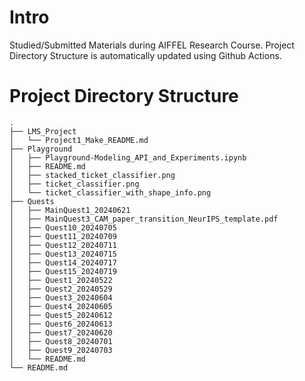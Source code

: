 # Intro
Studied/Submitted Materials during AIFFEL Research Course.
Project Directory Structure is automatically updated using Github Actions.
# Project Directory Structure
```plaintext
.
├── LMS_Project
│   └── Project1_Make_README.md
├── Playground
│   ├── Playground-Modeling_API_and_Experiments.ipynb
│   ├── README.md
│   ├── stacked_ticket_classifier.png
│   ├── ticket_classifier.png
│   └── ticket_classifier_with_shape_info.png
├── Quests
│   ├── MainQuest1_20240621
│   ├── MainQuest3_CAM_paper_transition_NeurIPS_template.pdf
│   ├── Quest10_20240705
│   ├── Quest11_20240709
│   ├── Quest12_20240711
│   ├── Quest13_20240715
│   ├── Quest14_20240717
│   ├── Quest15_20240719
│   ├── Quest1_20240522
│   ├── Quest2_20240529
│   ├── Quest3_20240604
│   ├── Quest4_20240605
│   ├── Quest5_20240612
│   ├── Quest6_20240613
│   ├── Quest7_20240620
│   ├── Quest8_20240701
│   ├── Quest9_20240703
│   └── README.md
└── README.md
```
<!-- END OF DIRECTORY STRUCTURE -->

